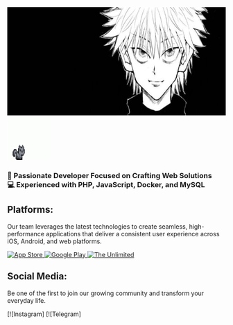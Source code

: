 <a href="https://github.com/Frayero4ek">
  <img src="https://github.com/Frayero4ek/Frayero4ek/blob/main/assets/3ae2be78c25d7ac62ca3e537dcc78bd9.jpg"height="250" width="850"/>
</a>

<a href="https://github.com/Frayero4ek">
  <img src="https://github.com/Frayero4ek/Frayero4ek/blob/main/assets/ddaa813eef9fb1c57a8dfd6142a3d955.gif" height=100" width="100"/>
</a>


### 🚀 Passionate Developer Focused on Crafting Web Solutions<br>💻 Experienced with PHP, JavaScript, Docker, and MySQL


## Platforms:

Our team leverages the latest technologies to create seamless, high-performance applications that deliver a consistent user experience across iOS, Android, and web platforms.

<a href="https://apps.apple.com/developer/shpavda-too/id1779139180" target="_blank">
  <img src=" " alt="App Store" width="180"/>
</a>
<a href=" " target="_blank">
  <img src=" " alt="Google Play" width="180"/>
</a>
<a href="https://the-unl.com" target="_blank">
  <img src=" " alt="The Unlimited" width="180"/>
</a>

## Social Media:

Be one of the first to join our growing community and transform your everyday life.

[![Instagram]
[![Telegram]
